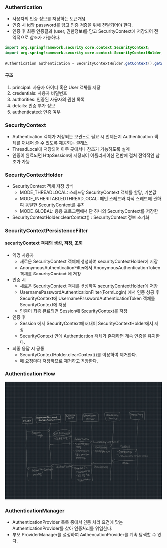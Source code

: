 ### Authentication
- 사용자의 인증 정보를 저장하는 토큰개념.
- 인증 시 id와 password를 담고 인증 검증을 위해 전달되어야 한다.
- 인증 후 최종 인증결과 (user, 권한정보)를 담고 SecurityContext에 저장되어 전역적으로 참조가 가능하다.

```java
import org.springframework.security.core.context.SecurityContext;
import org.springframework.security.core.context.SecurityContextHolder;

Authentication authentication = SecurityContextHolder.getContext().getAuthentication();
```

#### 구조
1. principal: 사용자 아이디 혹은 User 객체를 저장
2. credentials: 사용자 비밀번호
3. authorities: 인증된 사용자의 권한 목록
4. details: 인증 부가 정보
5. authenticated: 인증 여부


### SecurityContext
- Authentication 객체가 저장되는 보관소로 필요 시 언제든지 Authentication 객체를 꺼내어 쓸 수 있도록 제공되는 클래스
- ThreadLocal에 저장되어 아무 곳에서나 참조가 가능하도록 설계
- 인증이 완료되면 HttpSession에 저장되어 어플리케이션 전반에 걸처 전역적인 참조가 가능

### SecurityContextHolder
- SecurityContext 객체 저장 방식
  - MODE_THREADLOCAL: 스레드당 SecurityContext 객체를 할당, 기본값
  - MODE_INHERITABLEDTHREADLOCAL: 메인 스레드와 자식 스레드에 관하여 동일한 SecurityContext를 유지
  - MODE_GLOBAL: 응용 프로그램에서 단 하나의 SecurityContext를 저장한
- SecurityContextHolder.clearContext() : SecurityContext 정보 초기화


### SecurityContextPersistenceFilter
#### securityContext 객체의 생성, 저장, 조회
- 익명 사용자
  - 새로운 SecurityContext 객체에 생성하여 securityContextHolder에 저장
  - AnonymousAuthenticationFilter에서 AnonymousAuthenticationToken 객체를 SecurityContext 에 저장
- 인증 시
  - 새로운 SecurityContext 객체를 생성하여 securityContextHolder에 저장
  - UsernamePasswordAuthenticationFilter(FormLogin) 에서 인증 성공 후 SecurityContext에 UsernamePasswordAuthenticationToken 객체를 SecurityContext에 저장
  - 인증이 최종 완료되면 Session에 SecurityContext를 저장
- 인증 후
  - Session 에서 SecurityContext에 꺼내어 SecurityContextHolder에서 저장
  - SecurityContext 안에 Authentication 객체가 존재하면 계속 인증을 유지한다.
- 최종 응답 시 공통
  - SecurityContextHolder.clearContext()를 이용하여 제거한다.
  - 매 요청마다 저장하므로 제거하고 저장한다.


### Authentication Flow
![flow.jpg](flow.jpg)

### AuthenticationManager
- AuthenticationProvider 목록 중에서 인증 처리 요건에 맞는 AuthenticationProvider를 찾아 인증처리를 위임한다.
- 부모 ProviderManager를 설정하여 AuthencationProvider를 계속 탐색할 수 있다.